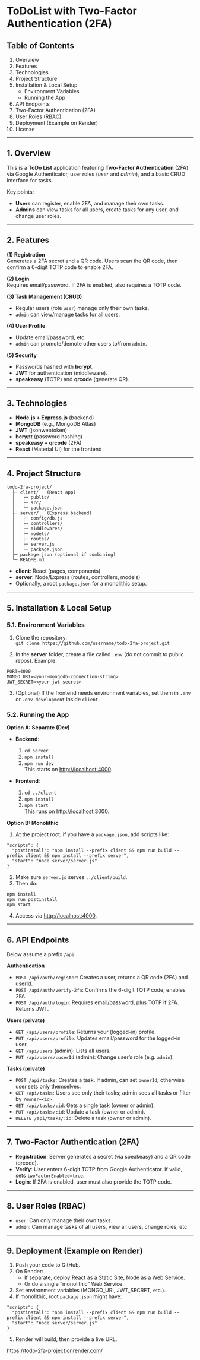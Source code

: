 
# ToDoList with Two-Factor Authentication (2FA)

## Table of Contents
1. Overview  
2. Features  
3. Technologies  
4. Project Structure  
5. Installation & Local Setup  
   - Environment Variables  
   - Running the App  
6. API Endpoints  
7. Two-Factor Authentication (2FA)  
8. User Roles (RBAC)  
9. Deployment (Example on Render)  
10. License  

---

## 1. Overview
This is a **ToDo List** application featuring **Two-Factor Authentication** (2FA) via Google Authenticator, user roles (*user* and *admin*), and a basic CRUD interface for tasks.

Key points:
- **Users** can register, enable 2FA, and manage their own tasks.  
- **Admins** can view tasks for all users, create tasks for any user, and change user roles.

---

## 2. Features

**(1) Registration**  
Generates a 2FA secret and a QR code. Users scan the QR code, then confirm a 6-digit TOTP code to enable 2FA.

**(2) Login**  
Requires email/password. If 2FA is enabled, also requires a TOTP code.

**(3) Task Management (CRUD)**  
- Regular users (role `user`) manage only their own tasks.  
- `admin` can view/manage tasks for all users.

**(4) User Profile**  
- Update email/password, etc.  
- `admin` can promote/demote other users to/from `admin`.

**(5) Security**  
- Passwords hashed with **bcrypt**.  
- **JWT** for authentication (middleware).  
- **speakeasy** (TOTP) and **qrcode** (generate QR).

---

## 3. Technologies
- **Node.js + Express.js** (backend)  
- **MongoDB** (e.g., MongoDB Atlas)  
- **JWT** (jsonwebtoken)  
- **bcrypt** (password hashing)  
- **speakeasy + qrcode** (2FA)  
- **React** (Material UI) for the frontend

---

## 4. Project Structure
```
todo-2fa-project/
  ├─ client/   (React app)
  │   ├─ public/
  │   ├─ src/
  │   └─ package.json
  ├─ server/   (Express backend)
  │   ├─ config/db.js
  │   ├─ controllers/
  │   ├─ middlewares/
  │   ├─ models/
  │   ├─ routes/
  │   ├─ server.js
  │   └─ package.json
  ├─ package.json (optional if combining)
  └─ README.md
```
- **client**: React (pages, components)  
- **server**: Node/Express (routes, controllers, models)  
- Optionally, a root `package.json` for a monolithic setup.

---

## 5. Installation & Local Setup

### 5.1. Environment Variables
1. Clone the repository:  
   `git clone https://github.com/username/todo-2fa-project.git`

2. In the **server** folder, create a file called `.env` (do not commit to public repos). Example:
```
PORT=4000
MONGO_URI=<your-mongodb-connection-string>
JWT_SECRET=<your-jwt-secret>
```
3. (Optional) If the frontend needs environment variables, set them in `.env` or `.env.development` inside `client`.

### 5.2. Running the App

**Option A: Separate (Dev)**  
- **Backend**:  
  1) `cd server`  
  2) `npm install`  
  3) `npm run dev`  
  This starts on [http://localhost:4000](http://localhost:4000).

- **Frontend**:  
  1) `cd ../client`  
  2) `npm install`  
  3) `npm start`  
  This runs on [http://localhost:3000](http://localhost:3000).

**Option B: Monolithic**  
1. At the project root, if you have a `package.json`, add scripts like:
```
"scripts": {
  "postinstall": "npm install --prefix client && npm run build --prefix client && npm install --prefix server",
  "start": "node server/server.js"
}
```
2. Make sure `server.js` serves `../client/build`.  
3. Then do:
```
npm install
npm run postinstall
npm start
```
4. Access via [http://localhost:4000](http://localhost:4000).

---

## 6. API Endpoints
Below assume a prefix `/api`.

**Authentication**  
- `POST /api/auth/register`: Creates a user, returns a QR code (2FA) and userId.  
- `POST /api/auth/verify-2fa`: Confirms the 6-digit TOTP code, enables 2FA.  
- `POST /api/auth/login`: Requires email/password, plus TOTP if 2FA. Returns JWT.

**Users (private)**  
- `GET /api/users/profile`: Returns your (logged-in) profile.  
- `PUT /api/users/profile`: Updates email/password for the logged-in user.  
- `GET /api/users` (admin): Lists all users.  
- `PUT /api/users/:userId` (admin): Change user’s role (e.g. `admin`).

**Tasks (private)**  
- `POST /api/tasks`: Creates a task. If admin, can set `ownerId`; otherwise user sets only themselves.  
- `GET /api/tasks`: Users see only their tasks; admin sees all tasks or filter by `?owner=<id>`.  
- `GET /api/tasks/:id`: Gets a single task (owner or admin).  
- `PUT /api/tasks/:id`: Update a task (owner or admin).  
- `DELETE /api/tasks/:id`: Delete a task (owner or admin).

---

## 7. Two-Factor Authentication (2FA)
- **Registration**: Server generates a secret (via speakeasy) and a QR code (qrcode).  
- **Verify**: User enters 6-digit TOTP from Google Authenticator. If valid, sets `twoFactorEnabled=true`.  
- **Login**: If 2FA is enabled, user must also provide the TOTP code.

---

## 8. User Roles (RBAC)
- `user`: Can only manage their own tasks.  
- `admin`: Can manage tasks of all users, view all users, change roles, etc.

---

## 9. Deployment (Example on Render)
1. Push your code to GitHub.  
2. On Render:  
   - If separate, deploy React as a Static Site, Node as a Web Service.  
   - Or do a single “monolithic” Web Service.  
3. Set environment variables (MONGO_URI, JWT_SECRET, etc.).  
4. If monolithic, root `package.json` might have:
```
"scripts": {
  "postinstall": "npm install --prefix client && npm run build --prefix client && npm install --prefix server",
  "start": "node server/server.js"
}
```
5. Render will build, then provide a live URL.

https://todo-2fa-project.onrender.com/
